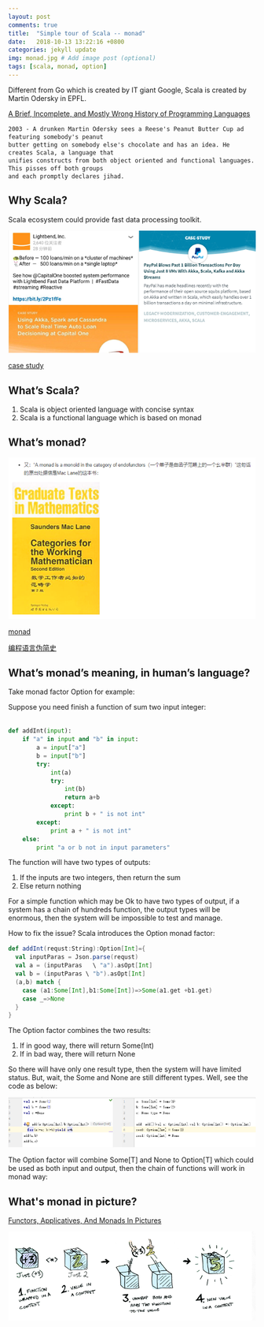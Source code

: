 ```yaml
---
layout: post
comments: true
title:  "Simple tour of Scala -- monad"
date:   2018-10-13 13:22:16 +0800
categories: jekyll update
img: monad.jpg # Add image post (optional)
tags: [scala, monad, option]
---
```



Different from Go which is created by IT giant Google, Scala is created by Martin Odersky in EPFL.  

[A Brief, Incomplete, and Mostly Wrong History of Programming Languages]( http://james-iry.blogspot.com/2009/05/brief-incomplete-and-mostly-wrong.html)
``` 
2003 - A drunken Martin Odersky sees a Reese's Peanut Butter Cup ad featuring somebody's peanut 
butter getting on somebody else's chocolate and has an idea. He creates Scala, a language that 
unifies constructs from both object oriented and functional languages. This pisses off both groups 
and each promptly declares jihad.
```

## Why Scala?

Scala ecosystem could provide fast data processing toolkit.

![scala cases](/media/monad/scala.png) 

[case study]( https://www.lightbend.com/case-studies)


## What’s Scala?
1.  Scala is object oriented language with concise syntax
2.  Scala is a functional language which is based on monad

## What’s monad?


 
 ![monad](/media/monad/monad.png) 

[monad ]( https://www.jianshu.com/p/31377066bf97)

[编程语言伪简史]( https://www.oschina.net/news/41233/brief-incomplete-and-mostly-wrong/)


## What’s monad’s meaning, in human’s language?

Take monad factor Option for example:

Suppose you need finish a function of sum two input integer:
```python

def addInt(input):
    if "a" in input and "b" in input:
        a = input["a"]
        b = input["b"]
        try:
            int(a)
            try:
                int(b)
                return a+b
            except:
                print b + " is not int"
        except:
            print a + " is not int"
    else:
        print "a or b not in input parameters"
```

The function will have two types of outputs:
1.  If the inputs are two integers, then return the sum
2.  Else return nothing

For a simple function which may be Ok to have two types of output, if a system has a chain of hundreds function, the output types will be enormous, then the system will be impossible to test and manage.

How to fix the issue?
Scala introduces the Option monad factor:

```scala
def addInt(requst:String):Option[Int]={
  val inputParas = Json.parse(requst)
  val a = (inputParas   \ "a").asOpt[Int]
  val b = (inputParas \ "b").asOpt[Int]
  (a,b) match {
    case (a1:Some[Int],b1:Some[Int])=>Some(a1.get +b1.get)
    case _=>None
  }
} 
```

The Option factor combines the two results:
1.  If in good way, there will return Some(Int)
2.  If in bad way, there will return None

So there will have only one result type, then the system will have limited status. But, wait, the Some and None are still different types. Well, see the code as below:
 
![option](/media/monad/option.png) 
 

The Option factor will combine Some[T] and None to Option[T] which could be used as both input and output, then the chain of functions will work in monad way:

## What's monad in picture?

[Functors, Applicatives, And Monads In Pictures](http://adit.io/posts/2013-04-17-functors,_applicatives,_and_monads_in_pictures.html)
 
![monadway](/media/monad/monadway.png) 
 

[jekyll-docs]: https://jekyllrb.com/docs/home
[jekyll-gh]:   https://github.com/jekyll/jekyll
[jekyll-talk]: https://talk.jekyllrb.com/
